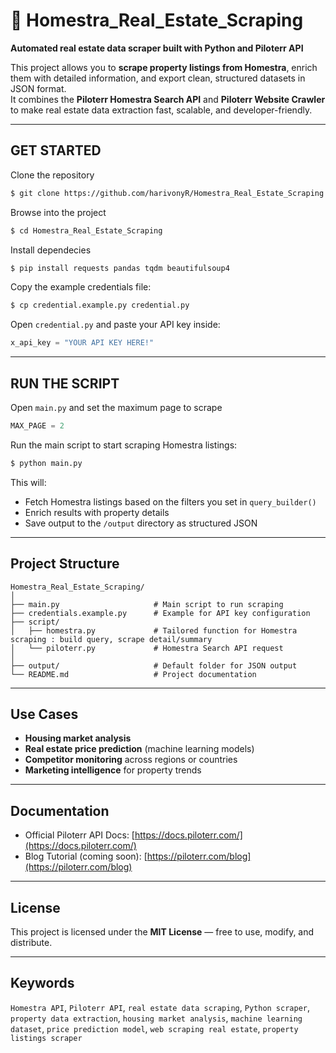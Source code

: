 # 🏡 Homestra_Real_Estate_Scraping  

**Automated real estate data scraper built with Python and Piloterr API**  

This project allows you to **scrape property listings from Homestra**, enrich them with detailed information, and export clean, structured datasets in JSON format.  
It combines the **Piloterr Homestra Search API** and **Piloterr Website Crawler** to make real estate data extraction fast, scalable, and developer-friendly.  

---

## GET STARTED

Clone  the repository   
```bash
$ git clone https://github.com/harivonyR/Homestra_Real_Estate_Scraping
```

Browse into the project
```bash
$ cd Homestra_Real_Estate_Scraping
```

Install dependecies
```bash
$ pip install requests pandas tqdm beautifulsoup4
```

Copy the example credentials file:  
```bash
$ cp credential.example.py credential.py
```

Open `credential.py` and paste your API key inside:  
```python
x_api_key = "YOUR API KEY HERE!"
```

---

## RUN THE SCRIPT

Open `main.py` and set the maximum page to scrape
```python
MAX_PAGE = 2
```

Run the main script to start scraping Homestra listings:  
```bash
$ python main.py
```

This will:  
- Fetch Homestra listings based on the filters you set in `query_builder()`  
- Enrich results with property details  
- Save output to the `/output` directory as structured JSON  

---

## Project Structure  

```
Homestra_Real_Estate_Scraping/
│
├── main.py                     # Main script to run scraping
├── credentials.example.py      # Example for API key configuration
├── script/
│   ├── homestra.py             # Tailored function for Homestra scraping : build query, scrape detail/summary
│   └── piloterr.py             # Homestra Search API request 
│
├── output/                     # Default folder for JSON output
└── README.md                   # Project documentation
```

---

## Use Cases  

- **Housing market analysis**  
- **Real estate price prediction** (machine learning models)  
- **Competitor monitoring** across regions or countries  
- **Marketing intelligence** for property trends  

---

## Documentation  

- Official Piloterr API Docs: [https://docs.piloterr.com/](https://docs.piloterr.com/)  
- Blog Tutorial (coming soon): [https://piloterr.com/blog](https://piloterr.com/blog)  

---

## License  
This project is licensed under the **MIT License** — free to use, modify, and distribute.  

---

## Keywords
`Homestra API`, `Piloterr API`, `real estate data scraping`, `Python scraper`, `property data extraction`, `housing market analysis`, `machine learning dataset`, `price prediction model`, `web scraping real estate`, `property listings scraper`
